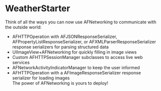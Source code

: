 # WeatherStarter

Think of all the ways you can now use AFNetworking to communicate with the outside world:
* AFHTTPOperation with AFJSONResponseSerializer, AFPropertyListResponseSerializer, or AFXMLParserResponseSerializer response serializers for parsing structured data  
* UIImageView+AFNetworking for quickly filling in image views  
* Custom AFHTTPSessionManager subclasses to access live web services  
* AFNetworkActivityIndicatorManager to keep the user informed  
* AFHTTPOperation with a AFImageResponseSerializer response serializer for loading images  
The power of AFNetworking is yours to deploy!